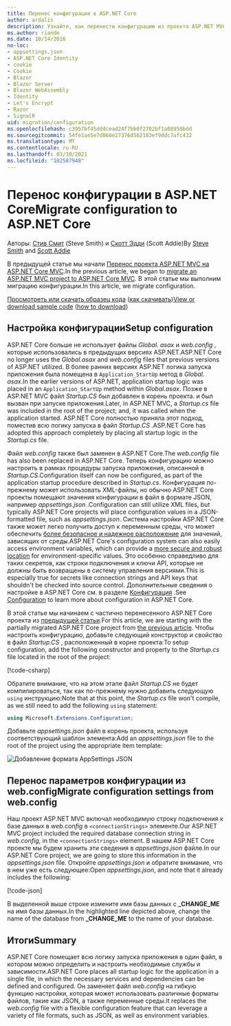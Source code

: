 ```yaml
---
title: Перенос конфигурации в ASP.NET Core
author: ardalis
description: Узнайте, как перенести конфигурацию из проекта ASP.NET MVC в проект ASP.NET Core MVC.
ms.author: riande
ms.date: 10/14/2016
no-loc:
- appsettings.json
- ASP.NET Core Identity
- cookie
- Cookie
- Blazor
- Blazor Server
- Blazor WebAssembly
- Identity
- Let's Encrypt
- Razor
- SignalR
uid: migration/configuration
ms.openlocfilehash: c3957bf45dddcead24f7bb0f2702bf1a08950bdd
ms.sourcegitcommit: 54fe1ae5e7d068e27376d562183ef9ddc7afc432
ms.translationtype: MT
ms.contentlocale: ru-RU
ms.lasthandoff: 03/10/2021
ms.locfileid: "102587948"
---
```

# <a name="migrate-configuration-to-aspnet-core"></a><span data-ttu-id="0346e-103">Перенос конфигурации в ASP.NET Core</span><span class="sxs-lookup"><span data-stu-id="0346e-103">Migrate configuration to ASP.NET Core</span></span>

<span data-ttu-id="0346e-104">Авторы: [Стив Смит](https://ardalis.com/) (Steve Smith) и [Скотт Эдди](https://scottaddie.com) (Scott Addie)</span><span class="sxs-lookup"><span data-stu-id="0346e-104">By [Steve Smith](https://ardalis.com/) and [Scott Addie](https://scottaddie.com)</span></span>

<span data-ttu-id="0346e-105">В предыдущей статье мы начали [Перенос проекта ASP.NET MVC на ASP.NET Core MVC](xref:migration/mvc).</span><span class="sxs-lookup"><span data-stu-id="0346e-105">In the previous article, we began to [migrate an ASP.NET MVC project to ASP.NET Core MVC](xref:migration/mvc).</span></span> <span data-ttu-id="0346e-106">В этой статье мы выполним миграцию конфигурации.</span><span class="sxs-lookup"><span data-stu-id="0346e-106">In this article, we migrate configuration.</span></span>

<span data-ttu-id="0346e-107">[Просмотреть или скачать образец кода](https://github.com/dotnet/AspNetCore.Docs/tree/main/aspnetcore/migration/configuration/samples) ([как скачивать](xref:index#how-to-download-a-sample))</span><span class="sxs-lookup"><span data-stu-id="0346e-107">[View or download sample code](https://github.com/dotnet/AspNetCore.Docs/tree/main/aspnetcore/migration/configuration/samples) ([how to download](xref:index#how-to-download-a-sample))</span></span>

## <a name="setup-configuration"></a><span data-ttu-id="0346e-108">Настройка конфигурации</span><span class="sxs-lookup"><span data-stu-id="0346e-108">Setup configuration</span></span>

<span data-ttu-id="0346e-109">ASP.NET Core больше не использует файлы *Global. asax* и *web.config* , которые использовались в предыдущих версиях ASP.NET.</span><span class="sxs-lookup"><span data-stu-id="0346e-109">ASP.NET Core no longer uses the *Global.asax* and *web.config* files that previous versions of ASP.NET utilized.</span></span> <span data-ttu-id="0346e-110">В более ранних версиях ASP.NET логика запуска приложения была помещена в `Application_StartUp` метод в *Global. asax*.</span><span class="sxs-lookup"><span data-stu-id="0346e-110">In the earlier versions of ASP.NET, application startup logic was placed in an `Application_StartUp` method within *Global.asax*.</span></span> <span data-ttu-id="0346e-111">Позже в ASP.NET MVC файл *Startup.CS* был добавлен в корень проекта. и был вызван при запуске приложения.</span><span class="sxs-lookup"><span data-stu-id="0346e-111">Later, in ASP.NET MVC, a *Startup.cs* file was included in the root of the project; and, it was called when the application started.</span></span> <span data-ttu-id="0346e-112">ASP.NET Core полностью приняла этот подход, поместив всю логику запуска в файл *Startup.CS* .</span><span class="sxs-lookup"><span data-stu-id="0346e-112">ASP.NET Core has adopted this approach completely by placing all startup logic in the *Startup.cs* file.</span></span>

<span data-ttu-id="0346e-113">Файл *web.config* также был заменен в ASP.NET Core.</span><span class="sxs-lookup"><span data-stu-id="0346e-113">The *web.config* file has also been replaced in ASP.NET Core.</span></span> <span data-ttu-id="0346e-114">Теперь конфигурацию можно настроить в рамках процедуры запуска приложения, описанной в *Startup.CS*.</span><span class="sxs-lookup"><span data-stu-id="0346e-114">Configuration itself can now be configured, as part of the application startup procedure described in *Startup.cs*.</span></span> <span data-ttu-id="0346e-115">Конфигурация по-прежнему может использовать XML-файлы, но обычно ASP.NET Core проекты помещают значения конфигурации в файл в формате JSON, например *appsettings.json* .</span><span class="sxs-lookup"><span data-stu-id="0346e-115">Configuration can still utilize XML files, but typically ASP.NET Core projects will place configuration values in a JSON-formatted file, such as *appsettings.json*.</span></span> <span data-ttu-id="0346e-116">Система настройки ASP.NET Core также может легко получить доступ к переменным среды, что может обеспечить [более безопасное и надежное расположение](xref:security/app-secrets) для значений, зависящих от среды.</span><span class="sxs-lookup"><span data-stu-id="0346e-116">ASP.NET Core's configuration system can also easily access environment variables, which can provide a [more secure and robust location](xref:security/app-secrets) for environment-specific values.</span></span> <span data-ttu-id="0346e-117">Это особенно справедливо для таких секретов, как строки подключения и ключи API, которые не должны быть возвращены в систему управления версиями.</span><span class="sxs-lookup"><span data-stu-id="0346e-117">This is especially true for secrets like connection strings and API keys that shouldn't be checked into source control.</span></span> <span data-ttu-id="0346e-118">Дополнительные сведения о настройке в ASP.NET Core см. в разделе [Конфигурация](xref:fundamentals/configuration/index) .</span><span class="sxs-lookup"><span data-stu-id="0346e-118">See [Configuration](xref:fundamentals/configuration/index) to learn more about configuration in ASP.NET Core.</span></span>

<span data-ttu-id="0346e-119">В этой статье мы начинаем с частично перенесенного ASP.NET Core проекта из [предыдущей статьи](xref:migration/mvc).</span><span class="sxs-lookup"><span data-stu-id="0346e-119">For this article, we are starting with the partially migrated ASP.NET Core project from [the previous article](xref:migration/mvc).</span></span> <span data-ttu-id="0346e-120">Чтобы настроить конфигурацию, добавьте следующий конструктор и свойство в файл *Startup.CS* , расположенный в корне проекта:</span><span class="sxs-lookup"><span data-stu-id="0346e-120">To setup configuration, add the following constructor and property to the *Startup.cs* file located in the root of the project:</span></span>

[!code-csharp[](configuration/samples/WebApp1/src/WebApp1/Startup.cs?range=11-16)]

<span data-ttu-id="0346e-121">Обратите внимание, что на этом этапе файл *Startup.CS* не будет компилироваться, так как по-прежнему нужно добавить следующую `using` инструкцию:</span><span class="sxs-lookup"><span data-stu-id="0346e-121">Note that at this point, the *Startup.cs* file won't compile, as we still need to add the following `using` statement:</span></span>

```csharp
using Microsoft.Extensions.Configuration;
```

<span data-ttu-id="0346e-122">Добавьте *appsettings.json* файл в корень проекта, используя соответствующий шаблон элемента:</span><span class="sxs-lookup"><span data-stu-id="0346e-122">Add an *appsettings.json* file to the root of the project using the appropriate item template:</span></span>

![Добавление формата AppSettings JSON](configuration/_static/add-appsettings-json.png)

## <a name="migrate-configuration-settings-from-webconfig"></a><span data-ttu-id="0346e-124">Перенос параметров конфигурации из web.config</span><span class="sxs-lookup"><span data-stu-id="0346e-124">Migrate configuration settings from web.config</span></span>

<span data-ttu-id="0346e-125">Наш проект ASP.NET MVC включал необходимую строку подключения к базе данных в *web.config* в `<connectionStrings>` элементе.</span><span class="sxs-lookup"><span data-stu-id="0346e-125">Our ASP.NET MVC project included the required database connection string in *web.config*, in the `<connectionStrings>` element.</span></span> <span data-ttu-id="0346e-126">В нашем ASP.NET Core проекте мы будем хранить эти сведения в *appsettings.json* файле.</span><span class="sxs-lookup"><span data-stu-id="0346e-126">In our ASP.NET Core project, we are going to store this information in the *appsettings.json* file.</span></span> <span data-ttu-id="0346e-127">Откройте *appsettings.json* и обратите внимание, что в нем уже есть следующее:</span><span class="sxs-lookup"><span data-stu-id="0346e-127">Open *appsettings.json*, and note that it already includes the following:</span></span>

[!code-json[](../migration/configuration/samples/WebApp1/src/WebApp1/appsettings.json?highlight=4)]

<span data-ttu-id="0346e-128">В выделенной выше строке измените имя базы данных с **_CHANGE_ME** на имя базы данных.</span><span class="sxs-lookup"><span data-stu-id="0346e-128">In the highlighted line depicted above, change the name of the database from **_CHANGE_ME** to the name of your database.</span></span>

## <a name="summary"></a><span data-ttu-id="0346e-129">Итоги</span><span class="sxs-lookup"><span data-stu-id="0346e-129">Summary</span></span>

<span data-ttu-id="0346e-130">ASP.NET Core помещает всю логику запуска приложения в один файл, в котором можно определить и настроить необходимые службы и зависимости.</span><span class="sxs-lookup"><span data-stu-id="0346e-130">ASP.NET Core places all startup logic for the application in a single file, in which the necessary services and dependencies can be defined and configured.</span></span> <span data-ttu-id="0346e-131">Он заменяет файл *web.config* на гибкую функцию настройки, которая может использовать различные форматы файлов, такие как JSON, а также переменные среды.</span><span class="sxs-lookup"><span data-stu-id="0346e-131">It replaces the *web.config* file with a flexible configuration feature that can leverage a variety of file formats, such as JSON, as well as environment variables.</span></span>

